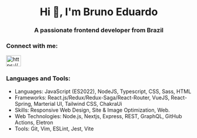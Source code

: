 <h1 align="center">Hi 👋, I'm Bruno Eduardo</h1>
<h3 align="center">A passionate frontend developer from Brazil</h3>

<h3 align="left">Connect with me:</h3>
<p align="left">
<a href="https://www.linkedin.com/in/bruno-eduardo-alves/" target="blank"><img align="center" src="https://raw.githubusercontent.com/rahuldkjain/github-profile-readme-generator/master/src/images/icons/Social/linked-in-alt.svg" alt="https://www.linkedin.com/in/bruno-3du/" height="30" width="40" /></a>
</p>

<h3 align="left">Languages and Tools:</h3>


- Languages: JavaScript (ES2022), NodeJS, Typescript, CSS, Sass, HTML
- Frameworks: React.js/Redux/Redux-Saga/React-Router, VueJS, React-Spring, Marterial UI, Tailwind CSS, ChakraUi
- Skills: Responsive Web Design, Site & Image Optimization, Web.
- Web Technologies: Node.js, Nextjs, Express, REST, GraphQL, GitHub Actions, Eletron
- Tools: Git, Vim, ESLint, Jest, Vite
